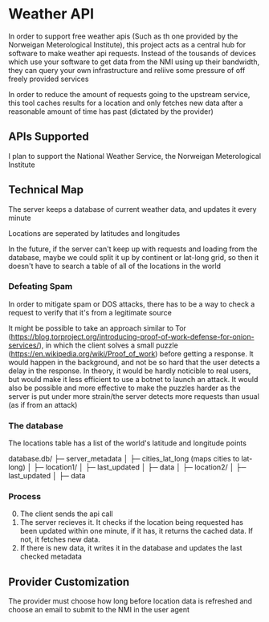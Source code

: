 # Weather API

In order to support free weather apis (Such as th one provided by the Norweigan Meterological Institute), this project acts as a central hub for software to make weather api requests. Instead of the tousands of devices which use your software to get data from the NMI using up their bandwidth, they can query your own infrastructure and reliive some pressure of off freely provided services

In order to reduce the amount of requests going to the upstream service, this tool caches results for a location and only fetches new data after a reasonable amount of time has past (dictated by the provider)

## APIs Supported

I plan to support the National Weather Service, the Norweigan Meterological Institute

## Technical Map

The server keeps a database of current weather data, and updates it every minute

Locations are seperated by latitudes and longitudes

In the future, if the server can't keep up with requests and loading from the database, maybe we could split it up by continent or lat-long grid, so then it doesn't have to search a table of all of the locations in the world

### Defeating Spam

In order to mitigate spam or DOS attacks, there has to be a way to check a request to verify that it's from a legitimate source

It might be possible to take an approach similar to Tor (https://blog.torproject.org/introducing-proof-of-work-defense-for-onion-services/), in which the client solves a small puzzle (https://en.wikipedia.org/wiki/Proof_of_work) before getting a response. It would happen in the background, and not be so hard that the user detects a delay in the response. In theory, it would be hardly noticible to real users, but would make it less efficient to use a botnet to launch an attack. It would also be possible and more effective to make the puzzles harder as the server is put under more strain/the server detects more requests than usual (as if from an attack)

### The database
The locations table has a list of the world's latitude and longitude points

database.db/
├─ server_metadata
│
├─ cities_lat_long (maps cities to lat-long)
│
├─ location1/
│  ├─ last_updated
│  ├─ data
│
├─ location2/
│  ├─ last_updated
│  ├─ data


### Process
0. The client sends the api call
1. The server recieves it. It checks if the location being requested has been updated within one minute, if it has, it returns the cached data. If not, it fetches new data.
2. If there is new data, it writes it in the database and updates the last checked metadata

## Provider Customization

The provider must choose how long before location data is refreshed and choose an email to submit to the NMI in the user agent